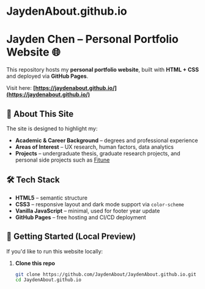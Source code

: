 # JaydenAbout.github.io
# Jayden Chen – Personal Portfolio Website 🌐

This repository hosts my **personal portfolio website**, built with **HTML + CSS** and deployed via **GitHub Pages**.

Visit here: **[https://jaydenabout.github.io/](https://jaydenabout.github.io/)**

## 📑 About This Site

The site is designed to highlight my:
- **Academic & Career Background** – degrees and professional experience
- **Areas of Interest** – UX research, human factors, data analytics
- **Projects** – undergraduate thesis, graduate research projects, and personal side projects such as [Fitune](https://github.com/JaydenAbout/fitune)

## 🛠️ Tech Stack

- **HTML5** – semantic structure
- **CSS3** – responsive layout and dark mode support via `color-scheme`
- **Vanilla JavaScript** – minimal, used for footer year update
- **GitHub Pages** – free hosting and CI/CD deployment

## 🚀 Getting Started (Local Preview)

If you'd like to run this website locally:

1. **Clone this repo**
   ```bash
   git clone https://github.com/JaydenAbout/JaydenAbout.github.io.git
   cd JaydenAbout.github.io
